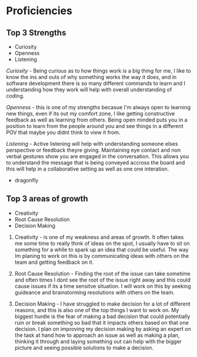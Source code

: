 # Proficiencies

## **Top 3 Strengths**

- Curiosity 
- Openness
- Listening

*Curiosity* - Being curious as to how things work is a big thing for me, I like to know the ins and outs of why something works the way it does, and in software development there is so many different commands to learn and I understanding how they work will help with overall understanding of coding.

*Openness* - this is one of my strengths becasue I'm always open to learning new things, even if its out my comfort zone, I like getting constructive feedback as well as learning from others. Being open minded puts you in a position to learn from the people around you and see things in a different POV that maybe you didnt think to view it from.

*Listening* - Active listening will help with understanding someone elses perspective or feedback theyre giving. Maintaining eye contact and non verbal gestures show you are engaged in the conversation. This allows you to understand the message that is being conveyed accross the board and this will help in a collaborative setting as well as one one interation. 

* dragonfly


## **Top 3 areas of growth**

- Creativity
- Root Cause Resolution
- Decision Making

1. Creativity - is one of my weakness and areas of growth. It often takes me some time to really think of ideas on the spot, I usually have to sit on something for a while to spark up an idea that could be useful. The way Im planing to work on this is by communicating ideas with others on the team and getting feedback on it.


2. Root Cause Resolution - Finding the root of the issue can take sometime and often times I dont see the root of the issue right away and this could cause issues if its a time sensitve situation. I will work on this by seeking guideance and brainstorming resolutions with others on the team.

3. Decision Making - I have struggled to make decision for a lot of different reasons, and this is also one of the top things I want to work on. My biggest hurdle is the fear of making a bad decision that could potentially ruin or break something so bad that it impacts others based on that one decision. I plan on improving my decision making by asking an expert on the task at hand how to approach an issue as well as making a plan, thinking it through and laying something out can help with the bigger picture and seeing possible solutions to make a decision.

